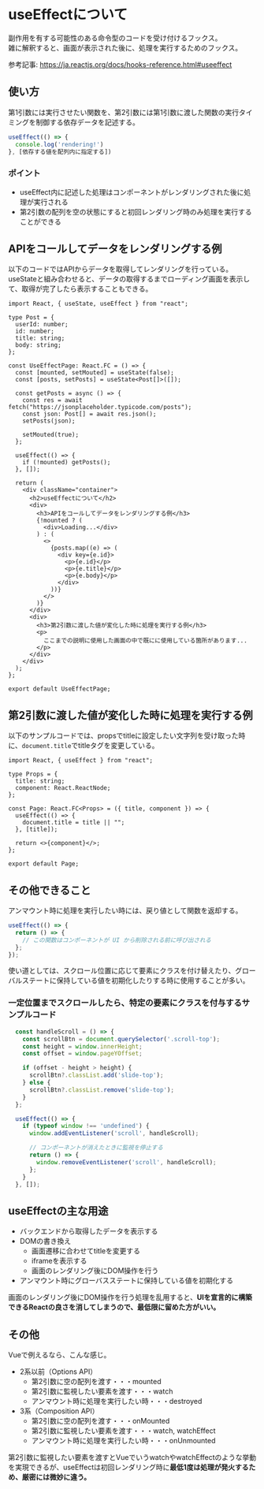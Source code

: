 # useEffectについて
副作用を有する可能性のある命令型のコードを受け付けるフックス。   
雑に解釈すると、画面が表示された後に、処理を実行するためのフックス。

参考記事: https://ja.reactjs.org/docs/hooks-reference.html#useeffect

## 使い方
第1引数には実行させたい関数を、第2引数には第1引数に渡した関数の実行タイミングを制御する依存データを記述する。

```ts
useEffect(() => {
  console.log('rendering!')
}, [依存する値を配列内に指定する]) 
```

### ポイント
* useEffect内に記述した処理はコンポーネントがレンダリングされた後に処理が実行される
* 第2引数の配列を空の状態にすると初回レンダリング時のみ処理を実行することができる

## APIをコールしてデータをレンダリングする例
以下のコードではAPIからデータを取得してレンダリングを行っている。   
useStateと組み合わせると、データの取得するまでローディング画面を表示して、取得が完了したら表示することもできる。

```tsx
import React, { useState, useEffect } from "react";

type Post = {
  userId: number;
  id: number;
  title: string;
  body: string;
};

const UseEffectPage: React.FC = () => {
  const [mounted, setMouted] = useState(false);
  const [posts, setPosts] = useState<Post[]>([]);

  const getPosts = async () => {
    const res = await fetch("https://jsonplaceholder.typicode.com/posts");
    const json: Post[] = await res.json();
    setPosts(json);

    setMouted(true);
  };

  useEffect(() => {
    if (!mounted) getPosts();
  }, []);

  return (
    <div className="container">
      <h2>useEffectについて</h2>
      <div>
        <h3>APIをコールしてデータをレンダリングする例</h3>
        {!mounted ? (
          <div>Loading...</div>
        ) : (
          <>
            {posts.map((e) => (
              <div key={e.id}>
                <p>{e.id}</p>
                <p>{e.title}</p>
                <p>{e.body}</p>
              </div>
            ))}
          </>
        )}
      </div>
      <div>
        <h3>第2引数に渡した値が変化した時に処理を実行する例</h3>
        <p>
          ここまでの説明に使用した画面の中で既にに使用している箇所があります...
        </p>
      </div>
    </div>
  );
};

export default UseEffectPage;
```

## 第2引数に渡した値が変化した時に処理を実行する例
以下のサンプルコードでは、propsでtitleに設定したい文字列を受け取った時に、```document.title```でtitleタグを変更している。

```tsx
import React, { useEffect } from "react";

type Props = {
  title: string;
  component: React.ReactNode;
};

const Page: React.FC<Props> = ({ title, component }) => {
  useEffect(() => {
    document.title = title || "";
  }, [title]);

  return <>{component}</>;
};

export default Page;
```

## その他できること
アンマウント時に処理を実行したい時には、戻り値として関数を返却する。

```ts
useEffect(() => {
  return () => {
    // この関数はコンポーネントが UI から削除される前に呼び出される
  };
});
```

使い道としては、スクロール位置に応じて要素にクラスを付け替えたり、グローバルステートに保持している値を初期化したりする時に使用することが多い。

### 一定位置までスクロールしたら、特定の要素にクラスを付与するサンプルコード
```ts
  const handleScroll = () => {
    const scrollBtn = document.querySelector('.scroll-top');
    const height = window.innerHeight;
    const offset = window.pageYOffset;

    if (offset - height > height) {
      scrollBtn?.classList.add('slide-top');
    } else {
      scrollBtn?.classList.remove('slide-top');
    }
  };

  useEffect(() => {
    if (typeof window !== 'undefined') {
      window.addEventListener('scroll', handleScroll);

      // コンポーネントが消えたときに監視を停止する
      return () => {
        window.removeEventListener('scroll', handleScroll);
      };
    }
  }, []);
```

## useEffectの主な用途
* バックエンドから取得したデータを表示する
* DOMの書き換え
  * 画面遷移に合わせてtitleを変更する
  * iframeを表示する
  * 画面のレンダリング後にDOM操作を行う
* アンマウント時にグローバスステートに保持している値を初期化する

画面のレンダリング後にDOM操作を行う処理を乱用すると、**UIを宣言的に構築できるReactの良さを消してしまうので、最低限に留めた方がいい。**

## その他
Vueで例えるなら、こんな感じ。

* 2系以前（Options API）
  * 第2引数に空の配列を渡す・・・mounted
  * 第2引数に監視したい要素を渡す・・・watch
  * アンマウント時に処理を実行したい時・・・destroyed
* 3系（Composition API）
  * 第2引数に空の配列を渡す・・・onMounted
  * 第2引数に監視したい要素を渡す・・・watch, watchEffect
  * アンマウント時に処理を実行したい時・・・onUnmounted

第2引数に監視したい要素を渡すとVueでいうwatchやwatchEffectのような挙動を実現できるが、useEffectは初回レンダリング時に**最低1度は処理が発火するため、厳密には微妙に違う。**
